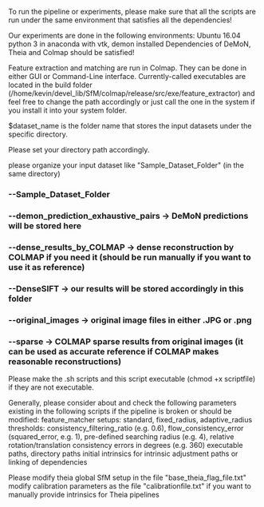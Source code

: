 To run the pipeline or experiments, please make sure that all the scripts are run under the same environment that satisfies all the dependencies!

Our experiments are done in the following environments:
    Ubuntu 16.04
    python 3 in anaconda with vtk, demon installed
    Dependencies of DeMoN, Theia and Colmap should be satisfied!

Feature extraction and matching are run in Colmap. They can be done in either GUI or Command-Line interface. Currently-called executables are located in the build folder (/home/kevin/devel_lib/SfM/colmap/release/src/exe/feature_extractor) and feel free to change the path accordingly or just call the one in the system if you install it into your system folder.

$dataset_name is the folder name that stores the input datasets under the specific directory.

Please set your directory path accordingly.

please organize your input dataset like "Sample_Dataset_Folder" (in the same directory)
###	--Sample_Dataset_Folder
###		--demon_prediction_exhaustive_pairs	->	DeMoN predictions will be stored here
###		--dense_results_by_COLMAP		->	dense reconstruction by COLMAP if you need it (should be run manually if you want to use it as reference)
###		--DenseSIFT				->	our results will be stored accordingly in this folder
###		--original_images			->	original image files in either .JPG or .png
###		--sparse				->	COLMAP sparse results from original images (it can be used as accurate reference if COLMAP makes reasonable reconstructions)

Please make the .sh scripts and this script executable (chmod +x scriptfile) if they are not executable.

Generally, please consider about and check the following parameters existing in the following scripts if the pipeline is broken or should be modified:
    feature_matcher setups: standard, fixed_radius, adaptive_radius
    thresholds: consistency_filtering_ratio (e.g. 0.6), flow_consistency_error (squared_error, e.g. 1), pre-defined searching radius (e.g. 4), relative rotation/translation consistency errors in degrees (e.g. 360)
    executable paths, directory paths
    initial intrinsics for intrinsic adjustment
    paths or linking of dependencies

Please modify theia global SfM setup in the file "base_theia_flag_file.txt"
    modify calibration parameters as the file "calibrationfile.txt" if you want to manually provide intrinsics for Theia pipelines
